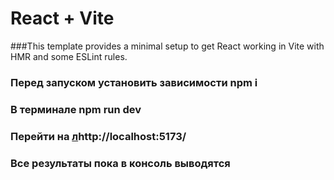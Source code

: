 # React + Vite

###This template provides a minimal setup to get React working in Vite with HMR and some ESLint rules.

### Перед запуском установить зависимости npm i 
### В терминале npm run dev
### Перейти на [л](http://localhost:5173/)http://localhost:5173/
### Все результаты пока в консоль выводятся
